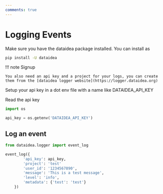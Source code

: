```yaml
---
comments: true
---
```


# Logging Events

Make sure you have the dataidea package installed. You can install as 

```sh title="Install DATAIDEA"
pip install -U dataidea
```

!!! note Signup

    You also need an api key and a project for your logs, you can create them from the [dataidea logger website](https://logger.dataidea.org)


Setup your api key in a dot env file with a name like DATAIDEA_API_KEY

Read the api key

```py title="Get API Key" hl_lines="3"
import os 

api_key = os.getenv('DATAIDEA_API_KEY')
```

## Log an event

```py title="Log an event"
from dataidea.logger import event_log

event_log({
        'api_key': api_key,
        'project': 'test' 
        'user_id': '1234567890',
        'message': 'This is a test message',
        'level': 'info',
        'metadata': {'test': 'test'}
    })
```
